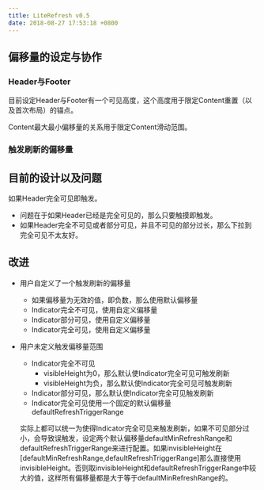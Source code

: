 ```yaml
---
title: LiteRefresh v0.5
date: 2018-08-27 17:53:18 +0800
---
```


## 偏移量的设定与协作
### Header与Footer
目前设定Header与Footer有一个可见高度，这个高度用于限定Content重置（以及首次布局）的锚点。

Content最大最小偏移量的关系用于限定Content滑动范围。

### 触发刷新的偏移量
## 目前的设计以及问题
如果Header完全可见即触发。

- 问题在于如果Header已经是完全可见的，那么只要触摸即触发。
- 如果Header完全不可见或者部分可见，并且不可见的部分过长，那么下拉到完全可见不太友好。

## 改进
- 用户自定义了一个触发刷新的偏移量
    + 如果偏移量为无效的值，即负数，那么使用默认偏移量
    + Indicator完全不可见，使用自定义偏移量
    + Indicator部分可见，使用自定义偏移量
    + Indicator完全可见，使用自定义偏移量
- 用户未定义触发偏移量范围
    + Indicator完全不可见
        + visibleHeight为0，那么默认使Indicator完全可见可触发刷新
        + visibleHeight为负，那么默认使Indicator完全可见可触发刷新
    + Indicator部分可见，那么默认使Indicator完全可见触发刷新
    + Indicator完全可见使用一个固定的默认偏移量defaultRefreshTriggerRange

    实际上都可以统一为使得Indicator完全可见来触发刷新，如果不可见部分过小，会导致误触发，设定两个默认偏移量defaultMinRefreshRange和defaultRefreshTriggerRange来进行配置。如果invisibleHeight在[defaultMinRefreshRange,defaultRefreshTriggerRange]那么直接使用invisibleHeight。否则取invisibleHeight和defaultRefreshTriggerRange中较大的值，这样所有偏移量都是大于等于defaultMinRefreshRange的。


